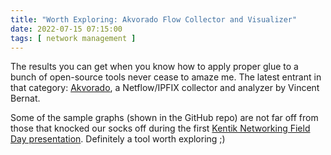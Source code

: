 ```yaml
---
title: "Worth Exploring: Akvorado Flow Collector and Visualizer"
date: 2022-07-15 07:15:00
tags: [ network management ]
---
```

The results you can get when you know how to apply proper glue to a bunch of open-source tools never cease to amaze me. The latest entrant in that category: [Akvorado](https://github.com/vincentbernat/akvorado), a Netflow/IPFIX collector and analyzer by Vincent Bernat.

Some of the sample graphs (shown in the GitHub repo) are not far off from those that knocked our socks off during the first [Kentik Networking Field Day presentation](https://blog.ipspace.net/2017/09/nfd16-first-impressions.html). Definitely a tool worth exploring ;)
